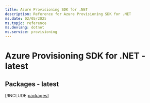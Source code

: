 ```yaml
---
title: Azure Provisioning SDK for .NET
description: Reference for Azure Provisioning SDK for .NET
ms.date: 02/05/2025
ms.topic: reference
ms.devlang: dotnet
ms.service: provisioning
---
```

# Azure Provisioning SDK for .NET - latest
## Packages - latest
[!INCLUDE [packages](provisioning-index.md)]
